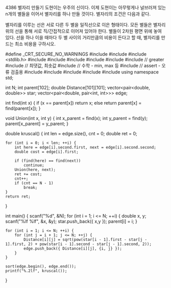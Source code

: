 4386 별자리 만들기
도현이는 우주의 신이다. 이제 도현이는 아무렇게나 널브러져 있는 n개의 별들을 이어서 별자리를 하나 만들 것이다. 별자리의 조건은 다음과 같다.

별자리를 이루는 선은 서로 다른 두 별을 일직선으로 이은 형태이다.
모든 별들은 별자리 위의 선을 통해 서로 직/간접적으로 이어져 있어야 한다.
별들이 2차원 평면 위에 놓여 있다. 선을 하나 이을 때마다 두 별 사이의 거리만큼의 비용이 든다고 할 때, 별자리를 만드는 최소 비용을 구하시오.



#define _CRT_SECURE_NO_WARNINGS
#include <numeric>
#include <cstdio>
#include <stdlib.h>
#include <iostream>
#include <cstring>
#include <string>
#include <algorithm>
#include <vector>
#include <functional>   // greater<int>
#include <climits>   // 최댓값, 최솟값
#include <cmath>   // 수학 - min, max 등
#include <cassert>   // assert - 오류 검출용
#include <queue>
#include <stack>
#include <deque>
#include <map>
#include <set>
using namespace std;

int N;
int parent[102];
double Distance[101][101];
vector<pair<double, double>> star;
vector<pair<double, pair<int, int>>> edge;

int find(int x) {
	if (x == parent[x])
		return x;
	else
		return parent[x] = find(parent[x]);
}

void Union(int x, int y) {
	int x_parent = find(x);
	int y_parent = find(y);
	parent[x_parent] = y_parent;
}

double kruscal() {
	int len = edge.size(), cnt = 0;
	double ret = 0;

	for (int i = 0; i < len; ++i) {
		int here = edge[i].second.first, next = edge[i].second.second;
		double cost = edge[i].first;

		if (find(here) == find(next))
			continue;
		Union(here, next);
		ret += cost;
		cnt++;
		if (cnt == N - 1)
			break;
	}
	return ret;
}

int main() {
	scanf("%d", &N);
	for (int i = 1; i <= N; ++i) {
		double x, y;
		scanf("%lf %lf", &x, &y);
		star.push_back({ x,y });
		parent[i] = i;
	}

	for (int i = 1; i <= N; ++i) {
		for (int j = i + 1; j <= N; ++j) {
			Distance[i][j] = sqrt(pow(star[i - 1].first - star[j - 1].first, 2) + pow(star[i - 1].second - star[j - 1].second, 2));
			edge.push_back({ Distance[i][j], {i, j} });
		}
	}

	sort(edge.begin(), edge.end());
	printf("%.2lf", kruscal());
}
